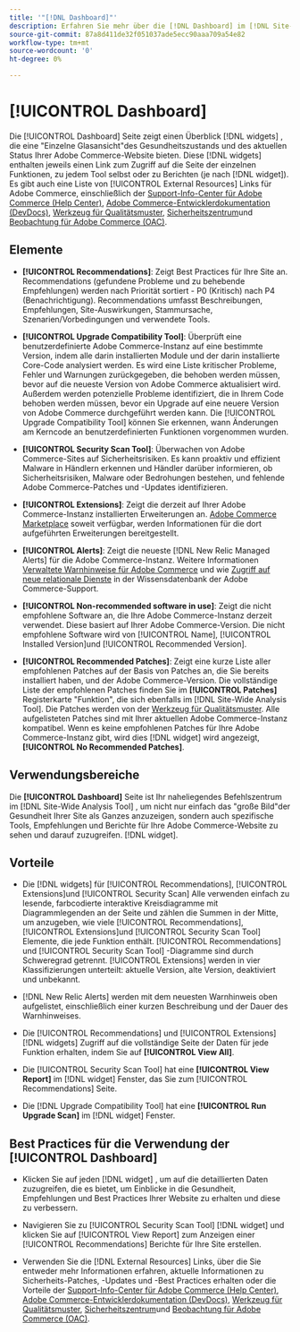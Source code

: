 ```yaml
---
title: '"[!DNL Dashboard]"'
description: Erfahren Sie mehr über die [!DNL Dashboard] im [!DNL Site-Wide Analysis Tool], -Elemente, Verwendungszeitpunkt, Vorteile und Best Practices.
source-git-commit: 87a8d411de32f051037ade5ecc90aaa709a54e82
workflow-type: tm+mt
source-wordcount: '0'
ht-degree: 0%

---
```


# [!UICONTROL Dashboard]

Die [!UICONTROL Dashboard] Seite zeigt einen Überblick [!DNL widgets] , die eine &quot;Einzelne Glasansicht&quot;des Gesundheitszustands und des aktuellen Status Ihrer Adobe Commerce-Website bieten. Diese [!DNL widgets] enthalten jeweils einen Link zum Zugriff auf die Seite der einzelnen Funktionen, zu jedem Tool selbst oder zu Berichten (je nach [!DNL widget]).
Es gibt auch eine Liste von [!UICONTROL External Resources] Links für Adobe Commerce, einschließlich der [Support-Info-Center für Adobe Commerce (Help Center)](https://support.magento.com/), [Adobe Commerce-Entwicklerdokumentation (DevDocs)](https://devdocs.magento.com/), [Werkzeug für Qualitätsmuster](https://devdocs.magento.com/quality-patches/tool.html#patch-grid), [Sicherheitszentrum](https://magento.com/security)und [Beobachtung für Adobe Commerce (OAC)](https://support.magento.com/hc/en-us/articles/4402379845901-Use-Observation-for-Adobe-Commerce).

## Elemente

* **[!UICONTROL Recommendations]**: Zeigt Best Practices für Ihre Site an. Recommendations (gefundene Probleme und zu behebende Empfehlungen) werden nach Priorität sortiert - P0 (Kritisch) nach P4 (Benachrichtigung).
Recommendations umfasst Beschreibungen, Empfehlungen, Site-Auswirkungen, Stammursache, Szenarien/Vorbedingungen und verwendete Tools.

* **[!UICONTROL Upgrade Compatibility Tool]**: Überprüft eine benutzerdefinierte Adobe Commerce-Instanz auf eine bestimmte Version, indem alle darin installierten Module und der darin installierte Core-Code analysiert werden. Es wird eine Liste kritischer Probleme, Fehler und Warnungen zurückgegeben, die behoben werden müssen, bevor auf die neueste Version von Adobe Commerce aktualisiert wird. Außerdem werden potenzielle Probleme identifiziert, die in Ihrem Code behoben werden müssen, bevor ein Upgrade auf eine neuere Version von Adobe Commerce durchgeführt werden kann.
Die [!UICONTROL Upgrade Compatibility Tool] können Sie erkennen, wann Änderungen am Kerncode an benutzerdefinierten Funktionen vorgenommen wurden.

* **[!UICONTROL Security Scan Tool]**: Überwachen von Adobe Commerce-Sites auf Sicherheitsrisiken. Es kann proaktiv und effizient Malware in Händlern erkennen und Händler darüber informieren, ob Sicherheitsrisiken, Malware oder Bedrohungen bestehen, und fehlende Adobe Commerce-Patches und -Updates identifizieren.

* **[!UICONTROL Extensions]**: Zeigt die derzeit auf Ihrer Adobe Commerce-Instanz installierten Erweiterungen an. [Adobe Commerce Marketplace](https://marketplace.magento.com/extensions.html) soweit verfügbar, werden Informationen für die dort aufgeführten Erweiterungen bereitgestellt.

* **[!UICONTROL Alerts]**: Zeigt die neueste [!DNL New Relic Managed Alerts] für die Adobe Commerce-Instanz. Weitere Informationen [Verwaltete Warnhinweise für Adobe Commerce](https://support.magento.com/hc/en-us/articles/360045806832) und wie [Zugriff auf neue relationale Dienste](https://support.magento.com/hc/en-us/articles/360039127712) in der Wissensdatenbank der Adobe Commerce-Support.

* **[!UICONTROL Non-recommended software in use]**: Zeigt die nicht empfohlene Software an, die Ihre Adobe Commerce-Instanz derzeit verwendet. Diese basiert auf Ihrer Adobe Commerce-Version. Die nicht empfohlene Software wird von [!UICONTROL Name], [!UICONTROL Installed Version]und [!UICONTROL Recommended Version].

* **[!UICONTROL Recommended Patches]**: Zeigt eine kurze Liste aller empfohlenen Patches auf der Basis von Patches an, die Sie bereits installiert haben, und der Adobe Commerce-Version. Die vollständige Liste der empfohlenen Patches finden Sie im **[!UICONTROL Patches]** Registerkarte &quot;Funktion&quot;, die sich ebenfalls im [!DNL Site-Wide Analysis Tool]. Die Patches werden von der [Werkzeug für Qualitätsmuster](https://devdocs.magento.com/quality-patches/tool.html). Alle aufgelisteten Patches sind mit Ihrer aktuellen Adobe Commerce-Instanz kompatibel.
Wenn es keine empfohlenen Patches für Ihre Adobe Commerce-Instanz gibt, wird dies [!DNL widget] wird angezeigt, **[!UICONTROL No Recommended Patches]**.

## Verwendungsbereiche

Die **[!UICONTROL Dashboard]** Seite ist Ihr naheliegendes Befehlszentrum im [!DNL Site-Wide Analysis Tool] , um nicht nur einfach das &quot;große Bild&quot;der Gesundheit Ihrer Site als Ganzes anzuzeigen, sondern auch spezifische Tools, Empfehlungen und Berichte für Ihre Adobe Commerce-Website zu sehen und darauf zuzugreifen. [!DNL widget].

## Vorteile

* Die [!DNL widgets] für [!UICONTROL Recommendations], [!UICONTROL Extensions]und [!UICONTROL Security Scan] Alle verwenden einfach zu lesende, farbcodierte interaktive Kreisdiagramme mit Diagrammlegenden an der Seite und zählen die Summen in der Mitte, um anzugeben, wie viele [!UICONTROL Recommendations], [!UICONTROL Extensions]und [!UICONTROL Security Scan Tool] Elemente, die jede Funktion enthält. [!UICONTROL Recommendations] und [!UICONTROL Security Scan Tool] -Diagramme sind durch Schweregrad getrennt. [!UICONTROL Extensions] werden in vier Klassifizierungen unterteilt: aktuelle Version, alte Version, deaktiviert und unbekannt.

* [!DNL New Relic Alerts] werden mit dem neuesten Warnhinweis oben aufgelistet, einschließlich einer kurzen Beschreibung und der Dauer des Warnhinweises.

* Die [!UICONTROL Recommendations] und [!UICONTROL Extensions] [!DNL widgets] Zugriff auf die vollständige Seite der Daten für jede Funktion erhalten, indem Sie auf **[!UICONTROL View All]**.

* Die [!UICONTROL Security Scan Tool] hat eine **[!UICONTROL View Report]** im [!DNL widget] Fenster, das Sie zum [!UICONTROL Recommendations] Seite.

* Die [!DNL Upgrade Compatibility Tool] hat eine **[!UICONTROL Run Upgrade Scan]** im [!DNL widget] Fenster.

## Best Practices für die Verwendung der [!UICONTROL Dashboard]

* Klicken Sie auf jeden [!DNL widget] , um auf die detaillierten Daten zuzugreifen, die es bietet, um Einblicke in die Gesundheit, Empfehlungen und Best Practices Ihrer Website zu erhalten und diese zu verbessern.

* Navigieren Sie zu [!UICONTROL Security Scan Tool] [!DNL widget] und klicken Sie auf [!UICONTROL View Report] zum Anzeigen einer [!UICONTROL Recommendations] Berichte für Ihre Site erstellen.

* Verwenden Sie die [!DNL External Resources] Links, über die Sie entweder mehr Informationen erfahren, aktuelle Informationen zu Sicherheits-Patches, -Updates und -Best Practices erhalten oder die Vorteile der [Support-Info-Center für Adobe Commerce (Help Center)](https://support.magento.com/), [Adobe Commerce-Entwicklerdokumentation (DevDocs)](https://devdocs.magento.com/), [Werkzeug für Qualitätsmuster](https://devdocs.magento.com/quality-patches/tool.html#patch-grid), [Sicherheitszentrum](https://helpx.adobe.com/security.html)und [Beobachtung für Adobe Commerce (OAC)](https://support.magento.com/hc/en-us/articles/4402379845901-Use-Observation-for-Adobe-Commerce).